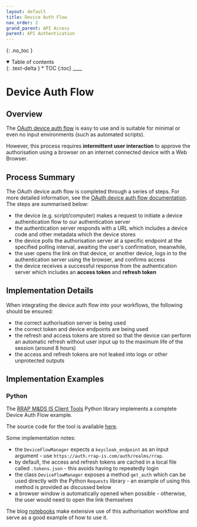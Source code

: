 ```yaml
---
layout: default
title: Device Auth Flow
nav_order: 2
grand_parent: API Access
parent: API Authentication
---
```


{: .no_toc }

<details  open markdown="block">
  <summary>
    Table of contents
  </summary>
{: .text-delta }
* TOC
{:toc}
____
</details>

# Device Auth Flow

## Overview

The [OAuth device auth flow](https://www.oauth.com/oauth2-servers/device-flow/) is easy to use and is suitable for minimal or even no input environments (such as automated scripts).

However, this process requires **intermittent user interaction** to approve the authorisation using a browser on an internet connected device with a Web Browser.

## Process Summary

The OAuth device auth flow is completed through a series of steps. For more detailed information, see the [OAuth device auth flow documentation](https://www.oauth.com/oauth2-servers/device-flow/). The steps are summarised below:

-   the device (e.g. script/computer) makes a request to initiate a device authentication flow to our authentication server
-   the authentication server responds with a URL which includes a device code and other metadata which the device stores
-   the device polls the authorisation server at a specific endpoint at the specified polling interval, awaiting the user's confirmation, meanwhile,
-   the user opens the link on that device, or another device, logs in to the authentication server using the browser, and confirms access
-   the device receives a successful response from the authentication server which includes an **access token** and **refresh token**

## Implementation Details

When integrating the device auth flow into your workflows, the following should be ensured:

-   the correct authorisation server is being used
-   the correct token and device endpoints are being used
-   the refresh and access tokens are stored so that the device can perform an automatic refresh without user input up to the maximum life of the session (around 8 hours)
-   the access and refresh tokens are not leaked into logs or other unprotected outputs

## Implementation Examples

### Python

The [RRAP M&DS IS Client Tools](https://github.com/gbrrestoration/mds-is-client-tools) Python library implements a complete Device Auth Flow example.

The source code for the tool is available [here](https://github.com/gbrrestoration/mds-is-client-tools/blob/main/src/mdsisclienttools/auth/TokenManager.py).

Some implementation notes:

-   the `DeviceFlowManager` expects a `keycloak_endpoint` as an input argument - use `https://auth.rrap-is.com/auth/realms/rrap`.
-   by default, the access and refresh tokens are cached in a local file called `.tokens.json` - this avoids having to repeatedly login
-   the class `DeviceFlowManager` exposes a method `get_auth` which can be used directly with the Python `Requests` library - an example of using this method is provided as discussed below
-   a browser window is automatically opened when possible - otherwise, the user would need to open the link themselves

The blog [notebooks](https://gbrrestoration.github.io/rrap-demo-blog/) make extensive use of this authorisation workflow and serve as a good example of how to use it.
